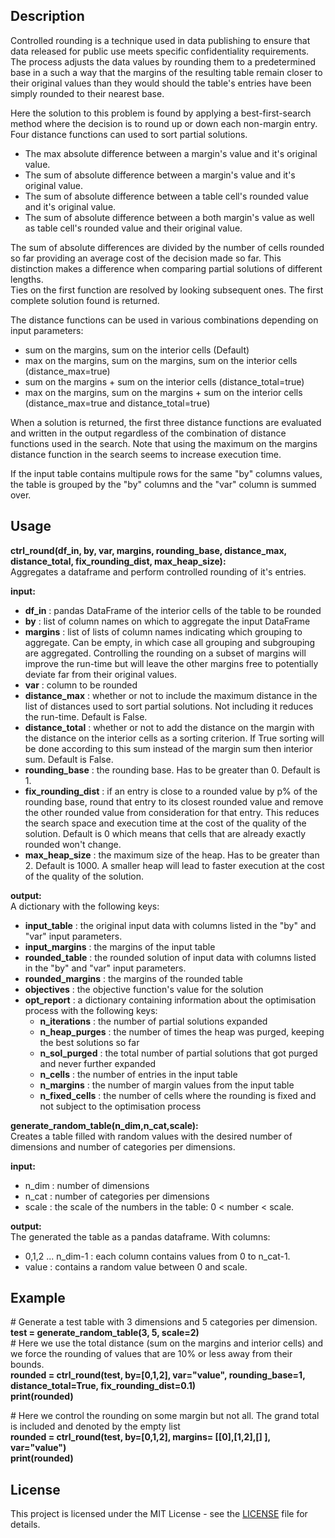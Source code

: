 ## Description  
Controlled rounding is a technique used in data publishing to ensure that data released for public use meets specific confidentiality requirements. 
The process adjusts the data values by rounding them to a predetermined base in a such a way that the margins of the resulting table remain closer to their original values than they would should the table's entries have been simply rounded to their nearest base.  

Here the solution to this problem is found by applying a best-first-search method where the decision is to round up or down each non-margin entry. Four distance functions can used to sort partial solutions. 
- The max absolute difference between a margin's value and it's original value.  
- The sum of absolute difference between a margin's value and it's original value. 
- The sum of absolute difference between a table cell's rounded value and it's original value.  
- The sum of absolute difference between a both margin's value as well as table cell's rounded value and their original value.

The sum of absolute differences are divided by the number of cells rounded so far providing an average cost of the decision made so far. This distinction makes a difference when comparing partial solutions of different lengths.  
Ties on the first function are resolved by looking subsequent ones. The first complete solution found is returned. 

The distance functions can be used in various combinations depending on input parameters:
- sum on the margins, sum on the interior cells (Default)
- max on the margins, sum on the margins, sum on the interior cells (distance_max=true)
- sum on the margins + sum on the interior cells (distance_total=true)
- max on the margins, sum on the margins + sum on the interior cells  (distance_max=true and distance_total=true)

When a solution is returned, the first three distance functions are evaluated and written in the output regardless of the combination of distance functions used in the search. Note that using the maximum on the margins distance function in the search seems to increase execution time.

If the input table contains multipule rows for the same "by" columns values, the table is grouped by the "by" columns and the "var" column is summed over.

## Usage 

**ctrl_round(df_in, by, var, margins, rounding_base, distance_max, distance_total, fix_rounding_dist, max_heap_size):**  
Aggregates a dataframe and perform controlled rounding of it's entries.  

**input:**  
- **df_in**             : pandas DataFrame of the interior cells of the table to be rounded
- **by**                : list of column names on which to aggregate the input DataFrame
- **margins**           : list of lists of column names indicating which grouping to aggregate. Can be empty, in which case all grouping and subgrouping are aggregated. Controlling the rounding on a subset of margins will improve the run-time but will leave the other margins free to potentially deviate far from their original values.
- **var**               : column to be rounded
- **distance_max**      : whether or not to include the maximum distance in the list of distances used to sort partial solutions. Not including it reduces the run-time. Default is False.
- **distance_total**    : whether or not to add the distance on the margin with the distance on the interior cells as a sorting criterion. If True sorting will be done according to this sum instead of the margin sum then interior sum. Default is False.
- **rounding_base**     : the rounding base. Has to be greater than 0. Default is 1.
- **fix_rounding_dist** : if an entry is close to a rounded value by p% of the rounding base, round that entry to its closest rounded value and remove the other rounded value from consideration for that entry. This reduces the search space and execution time at the cost of the quality of the solution. Default is 0 which means that cells that are already exactly rounded won't change.
- **max_heap_size**     : the maximum size of the heap. Has to be greater than 2. Default is 1000. A smaller heap will lead to faster execution at the cost of the quality of the solution.

**output:**  
A dictionary with the following keys:
- **input_table**     : the original input data with columns listed in the "by" and "var" input parameters.
- **input_margins**   : the margins of the input table
- **rounded_table**   : the rounded solution of input data with columns listed in the "by" and "var" input parameters.
- **rounded_margins** : the margins of the rounded table
- **objectives**      : the objective function's value for the solution
- **opt_report**      : a dictionary containing information about the optimisation process with the following keys:
  - **n_iterations**  : the number of partial solutions expanded
  - **n_heap_purges** : the number of times the heap was purged, keeping the best solutions so far
  - **n_sol_purged**  : the total number of partial solutions that got purged and never further expanded
  - **n_cells**       : the number of entries in the input table
  - **n_margins**     : the number of margin values from the input table
  - **n_fixed_cells** : the number of cells where the rounding is fixed and not subject to the optimisation process


**generate_random_table(n_dim,n_cat,scale):**  
Creates a table filled with random values with the desired number of dimensions and number of categories per dimensions.  

**input:**  
- n_dim : number of dimensions
- n_cat : number of categories per dimensions
- scale : the scale of the numbers in the table: 0 < number < scale.

**output:**  
The generated the table as a pandas dataframe. With columns:  
- 0,1,2 ... n_dim-1 : each column contains values from 0 to n_cat-1.     
- value : contains a random value between 0 and scale.  


## Example
\# Generate a test table with 3 dimensions and 5 categories per dimension.  
**test = generate_random_table(3, 5, scale=2)**  
\# Here we use the total distance (sum on the margins and interior cells) and we force the rounding of values that are 10% or less away from their bounds.  
**rounded = ctrl_round(test, by=[0,1,2], var="value", rounding_base=1, distance_total=True, fix_rounding_dist=0.1)  
print(rounded)**  

\# Here we control the rounding on some margin but not all. The grand total is included and denoted by the empty list  
**rounded = ctrl_round(test, by=[0,1,2], margins= [[0],[1,2],[] ], var="value")  
print(rounded)**  

## License  
This project is licensed under the MIT License -
see the [LICENSE](LICENSE) file for details.
